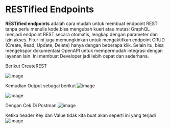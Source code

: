 # RESTified Endpoints
**RESTified endpoints** adalah cara mudah untuk membuat endpoint REST tanpa perlu menulis kode.bisa mengubah kueri atau mutasi GraphQL menjadi endpoint REST secara otomatis, lengkap dengan parameter dan izin akses. Fitur ini juga memungkinkan untuk mengaktifkan endpoint CRUD (Create, Read, Update, Delete) hanya dengan beberapa klik. Selain itu, bisa mengekspor dokumentasi OpenAPI untuk mempermudah integrasi dengan layanan lain. Ini membuat Developer jadi lebih cepat dan sederhana.

Berikut CreateREST

![image](https://github.com/user-attachments/assets/1c147a4c-be83-4e93-bfa9-90a11b79242e)

Kemudian Output sebagai berikut
![image](https://github.com/user-attachments/assets/1faa5533-1d30-4ca3-ad7f-dfe7ed433cb4)

![image](https://github.com/user-attachments/assets/d1bb8993-1087-489a-ad1b-f2c6a40a346b)

Dengan Cek Di Postman
![image](https://github.com/user-attachments/assets/b6a4fc87-c25d-44b1-b7a7-629ed5e764ce)

Ketika header Key dan Value tidak kita buat akan seperti ini yang terjadi
![image](https://github.com/user-attachments/assets/fe1608a2-7be2-4f57-930e-04e578ac8d66)

